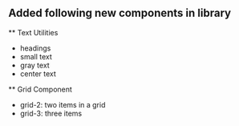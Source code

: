 ## Added following new components in library

** Text Utilities
  * headings
  * small text
  * gray text
  * center text

** Grid Component
  * grid-2: two items in a grid
  * grid-3: three items